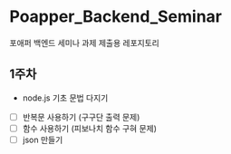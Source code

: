 # Poapper_Backend_Seminar
포애퍼 백엔드 세미나 과제 제출용 레포지토리


## 1주차

- node.js 기초 문법 다지기
- [ ] 반복문 사용하기 (구구단 출력 문제)
- [ ] 함수 사용하기 (피보나치 함수 구혀 문제)
- [ ] json 만들기
